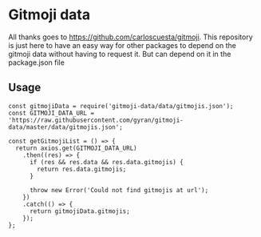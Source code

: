 # Gitmoji data

All thanks goes to https://github.com/carloscuesta/gitmoji.
This repository is just here to have an easy way for other
packages to depend on the gitmoji data without having to
request it. But can depend on it in the package.json file


## Usage
```
const gitmojiData = require('gitmoji-data/data/gitmojis.json');
const GITMOJI_DATA_URL = 'https://raw.githubusercontent.com/gyran/gitmoji-data/master/data/gitmojis.json';

const getGitmojiList = () => {
  return axios.get(GITMOJI_DATA_URL)
    .then((res) => {
      if (res && res.data && res.data.gitmojis) {
        return res.data.gitmojis;
      }

      throw new Error('Could not find gitmojis at url');
    })
    .catch(() => {
      return gitmojiData.gitmojis;
    });
};
```

